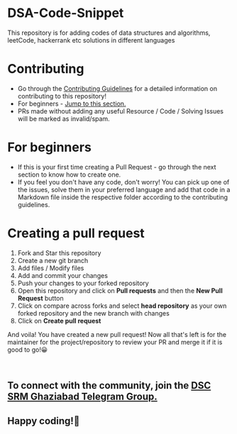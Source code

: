 # DSA-Code-Snippet
This repository is for adding codes of data structures and algorithms, leetCode, hackerrank etc solutions in different languages

# Contributing
- Go through the [Contributing Guidelines](CONTRIBUTING.md) for a detailed information on contributing to this repository!
- For beginners - [Jump to this section.](#for-beginners)
- PRs made without adding any useful Resource / Code / Solving Issues will be marked as invalid/spam.

# For beginners
- If this is your first time creating a Pull Request - go through the next section to know how to create one.
- If you feel you don't have any code, don't worry! You can pick up one of the issues, solve them in your preferred language and add that code in a Markdown file inside the respective folder according to the contributing guidelines.

# Creating a pull request
1. Fork and Star this repository
2. Create a new git branch
3. Add files / Modify files
4. Add and commit your changes
5. Push your changes to your forked repository
6. Open this repository and click on **Pull requests** and then the **New Pull Request** button
7. Click on compare across forks and select **head repository** as your own forked repository and the new branch with changes
8. Click on **Create pull request**

And voila! You have created a new pull request! Now all that's left is for the maintainer for the project/repository to review your PR and merge it if it is good to go!😀

&nbsp;

## To connect with the community, join the [DSC SRM Ghaziabad Telegram Group.](https://t.me/dscsrmncr)

## Happy coding!🚀
